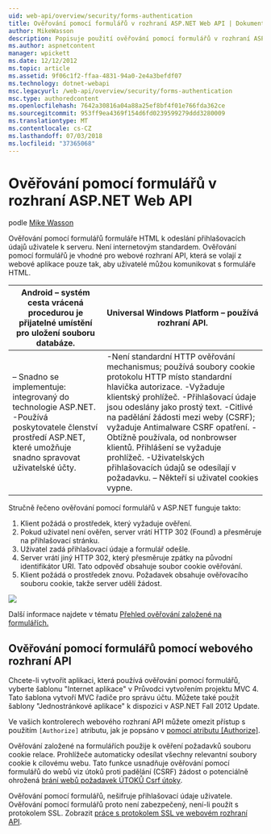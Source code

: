 ```yaml
---
uid: web-api/overview/security/forms-authentication
title: Ověřování pomocí formulářů v rozhraní ASP.NET Web API | Dokumentace Microsoftu
author: MikeWasson
description: Popisuje použití ověřování pomocí formulářů v rozhraní ASP.NET Web API.
ms.author: aspnetcontent
manager: wpickett
ms.date: 12/12/2012
ms.topic: article
ms.assetid: 9f06c1f2-ffaa-4831-94a0-2e4a3befdf07
ms.technology: dotnet-webapi
msc.legacyurl: /web-api/overview/security/forms-authentication
msc.type: authoredcontent
ms.openlocfilehash: 7642a30816a04a88a25ef8bf4f01e766fda362ce
ms.sourcegitcommit: 953ff9ea4369f154d6fd0239599279ddd3280009
ms.translationtype: MT
ms.contentlocale: cs-CZ
ms.lasthandoff: 07/03/2018
ms.locfileid: "37365068"
---
```

<a name="forms-authentication-in-aspnet-web-api"></a>Ověřování pomocí formulářů v rozhraní ASP.NET Web API
====================
podle [Mike Wasson](https://github.com/MikeWasson)

Ověřování pomocí formulářů formuláře HTML k odeslání přihlašovacích údajů uživatele k serveru. Není internetovým standardem. Ověřování pomocí formulářů je vhodné pro webové rozhraní API, která se volají z webové aplikace pouze tak, aby uživatelé můžou komunikovat s formuláře HTML.

| Android – systém cesta vrácená procedurou  je přijatelné umístění pro uložení souboru databáze. | Universal Windows Platform – používá  rozhraní API. |
| --- | --- |
| – Snadno se implementuje: integrovaný do technologie ASP.NET. -Používá poskytovatele členství prostředí ASP.NET, které umožňuje snadno spravovat uživatelské účty. | -Není standardní HTTP ověřování mechanismus; používá soubory cookie protokolu HTTP místo standardní hlavička autorizace. -Vyžaduje klientský prohlížeč. -Přihlašovací údaje jsou odeslány jako prostý text. -Citlivé na padělání žádosti mezi weby (CSRF); vyžaduje Antimalware CSRF opatření. -Obtížně používala, od nonbrowser klientů. Přihlášení se vyžaduje prohlížeč. -Uživatelských přihlašovacích údajů se odesílají v požadavku. – Někteří si uživatel cookies vypne. |

Stručně řečeno ověřování pomocí formulářů v ASP.NET funguje takto:

1. Klient požádá o prostředek, který vyžaduje ověření.
2. Pokud uživatel není ověřen, server vrátí HTTP 302 (Found) a přesměruje na přihlašovací stránku.
3. Uživatel zadá přihlašovací údaje a formulář odešle.
4. Server vrátí jiný HTTP 302, který přesměruje zpátky na původní identifikátor URI. Tato odpověď obsahuje soubor cookie ověřování.
5. Klient požádá o prostředek znovu. Požadavek obsahuje ověřovacího souboru cookie, takže server udělí žádost.

![](forms-authentication/_static/image1.png)

Další informace najdete v tématu [Přehled ověřování založené na formulářích.](../../../web-forms/overview/older-versions-security/introduction/an-overview-of-forms-authentication-cs.md)

## <a name="using-forms-authentication-with-web-api"></a>Ověřování pomocí formulářů pomocí webového rozhraní API

Chcete-li vytvořit aplikaci, která používá ověřování pomocí formulářů, vyberte šablonu "Internet aplikace" v Průvodci vytvořením projektu MVC 4. Tato šablona vytvoří MVC řadiče pro správu účtu. Můžete také použít šablony "Jednostránkové aplikace" k dispozici v ASP.NET Fall 2012 Update.

Ve vašich kontrolerech webového rozhraní API můžete omezit přístup s použitím `[Authorize]` atributu, jak je popsáno v [pomocí atributu [Authorize]](authentication-and-authorization-in-aspnet-web-api.md#auth3).

Ověřování založené na formulářích použije k ověření požadavků souboru cookie relace. Prohlížeče automaticky odesílat všechny relevantní soubory cookie k cílovému webu. Tato funkce usnadňuje ověřování pomocí formulářů do webů viz útoků proti padělání (CSRF) žádost o potenciálně ohrožená [brání webů požadavek ÚTOKŮ Csrf útoky](preventing-cross-site-request-forgery-csrf-attacks.md).

Ověřování pomocí formulářů, nešifruje přihlašovací údaje uživatele. Ověřování pomocí formulářů proto není zabezpečený, není-li použít s protokolem SSL. Zobrazit [práce s protokolem SSL ve webovém rozhraní API](working-with-ssl-in-web-api.md).
